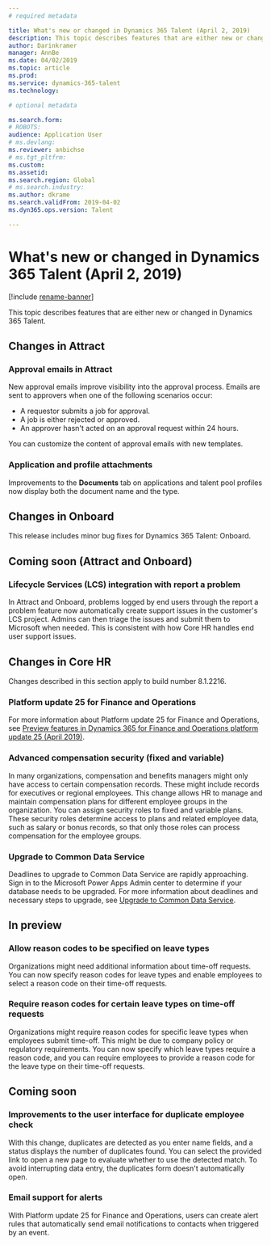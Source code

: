 ```yaml
---
# required metadata

title: What's new or changed in Dynamics 365 Talent (April 2, 2019)
description: This topic describes features that are either new or changed in Microsoft Dynamics 365 Talent.
author: Darinkramer
manager: AnnBe
ms.date: 04/02/2019
ms.topic: article
ms.prod: 
ms.service: dynamics-365-talent
ms.technology: 

# optional metadata

ms.search.form: 
# ROBOTS: 
audience: Application User
# ms.devlang: 
ms.reviewer: anbichse
# ms.tgt_pltfrm: 
ms.custom: 
ms.assetid: 
ms.search.region: Global
# ms.search.industry: 
ms.author: dkrame
ms.search.validFrom: 2019-04-02
ms.dyn365.ops.version: Talent

---
```

# What's new or changed in Dynamics 365 Talent (April 2, 2019)

[!include [rename-banner](~/includes/cc-data-platform-banner.md)]

This topic describes features that are either new or changed in Dynamics 365 Talent.

## Changes in Attract

### Approval emails in Attract
New approval emails improve visibility into the approval process. Emails are sent to approvers when one of the following scenarios occur:

- A requestor submits a job for approval.
- A job is either rejected or approved.
- An approver hasn't acted on an approval request within 24 hours.

You can customize the content of approval emails with new templates.

### Application and profile attachments
Improvements to the **Documents** tab on applications and talent pool profiles now display both the document name and the type.

## Changes in Onboard
This release includes minor bug fixes for Dynamics 365 Talent: Onboard.

## Coming soon (Attract and Onboard)

### Lifecycle Services (LCS) integration with report a problem
In Attract and Onboard, problems logged by end users through the report a problem feature now automatically create support issues in the customer's LCS project. Admins can then triage the issues and submit them to Microsoft when needed. This is consistent with how Core HR handles end user support issues.

## Changes in Core HR
Changes described in this section apply to build number 8.1.2216.

### Platform update 25 for Finance and Operations
For more information about Platform update 25 for Finance and Operations, see [Preview features in Dynamics 365 for Finance and Operations platform update 25 (April 2019)](https://docs.microsoft.com/dynamics365/unified-operations/fin-and-ops/get-started/whats-new-platform-25).

###  Advanced compensation security (fixed and variable)
In many organizations, compensation and benefits managers might only have access to certain compensation records. These might include records for executives or regional employees. This change allows HR to manage and maintain compensation plans for different employee groups in the organization. You can assign security roles to fixed and variable plans. These security roles determine access to plans and related employee data, such as salary or bonus records, so that only those roles can process compensation for the employee groups.

### Upgrade to Common Data Service
Deadlines to upgrade to Common Data Service are rapidly approaching. Sign in to the Microsoft Power Apps Admin center to determine if your database needs to be upgraded. For more information about deadlines and necessary steps to upgrade, see [Upgrade to Common Data Service](https://docs.microsoft.com/common-data-service/upgradecds/introduction-upgrade-cds).

## In preview

### Allow reason codes to be specified on leave types
Organizations might need additional information about time-off requests. You can now specify reason codes for leave types and enable employees to select a reason code on their time-off requests.

### Require reason codes for certain leave types on time-off requests
Organizations might require reason codes for specific leave types when employees submit time-off. This might be due to company policy or regulatory requirements. You can now specify which leave types require a reason code, and you can require employees to provide a reason code for the leave type on their time-off requests.

## Coming soon

### Improvements to the user interface for duplicate employee check
With this change, duplicates are detected as you enter name fields, and a status displays the number of duplicates found. You can select the provided link to open a new page to evaluate whether to use the detected match. To avoid interrupting data entry, the duplicates form doesn't automatically open.

###  Email support for alerts
With Platform update 25 for Finance and Operations, users can create alert rules that automatically send email notifications to contacts when triggered by an event. 

